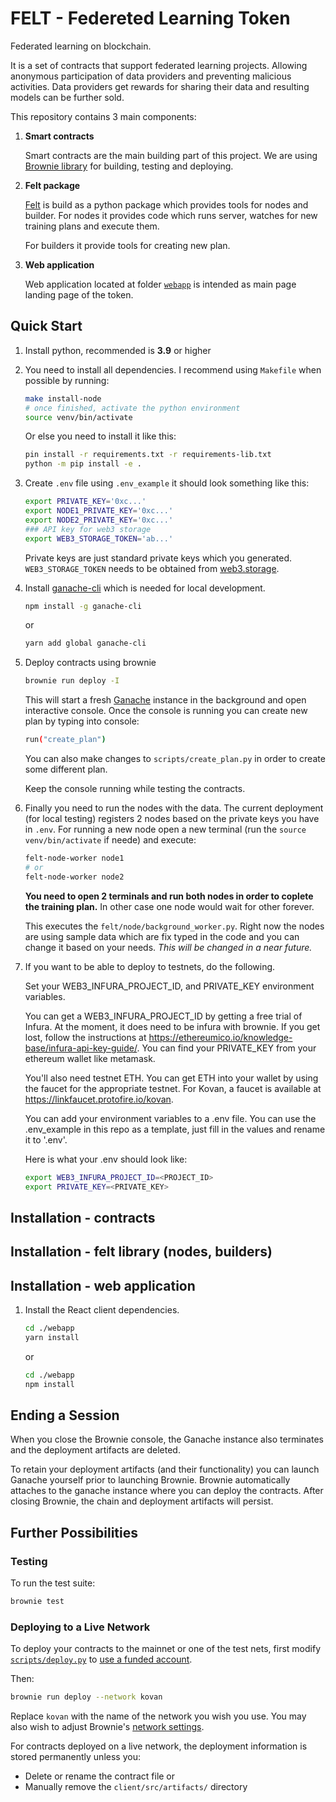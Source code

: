 # FELT - Federeted Learning Token
Federated learning on blockchain.

It is a set of contracts that support federated learning projects. Allowing anonymous participation of data providers and preventing malicious activities. Data providers get rewards for sharing their data and resulting models can be further sold.

This repository contains 3 main components:
1. **Smart contracts**

    Smart contracts are the main building part of this project. We are using [Brownie library](https://eth-brownie.readthedocs.io/en/stable/) for building, testing and deploying.

2. **Felt package**

    [Felt](./felt) is build as a python package which provides tools for nodes and builder. For nodes it provides code which runs server, watches for new training plans and execute them.

    For builders it provide tools for creating new plan.

3. **Web application**

    Web application located at folder [`webapp`](./webapp) is intended as main page landing page of the token.

## Quick Start
1. Install python, recommended is **3.9** or higher

2. You need to install all dependencies. I recommend using `Makefile` when possible by running:
    ```bash
    make install-node
    # once finished, activate the python environment
    source venv/bin/activate
    ```

    Or else you need to install it like this:
    ```bash
    pin install -r requirements.txt -r requirements-lib.txt
    python -m pip install -e .
    ```

3. Create `.env` file using `.env_example` it should look something like this:
    ```bash
    export PRIVATE_KEY='0xc...'
    export NODE1_PRIVATE_KEY='0xc...'
    export NODE2_PRIVATE_KEY='0xc...'
    ### API key for web3 storage
    export WEB3_STORAGE_TOKEN='ab...'
    ```
    Private keys are just standard private keys which you generated. `WEB3_STORAGE_TOKEN` needs to be obtained from [web3.storage](https://web3.storage/).
    
5. Install [ganache-cli](https://www.npmjs.com/package/ganache-cli) which is needed for local development.
    ```bash
    npm install -g ganache-cli
    ```
    or
    ```bash
    yarn add global ganache-cli
    ```

6. Deploy contracts using brownie
    ```bash
    brownie run deploy -I
    ```
    This will start a fresh [Ganache](https://www.trufflesuite.com/ganache) instance in the background and open interactive console. Once the console is running you can create new plan by typing into console:
    ```bash
    run("create_plan")
    ```
    You can also make changes to `scripts/create_plan.py` in order to create some different plan.

    Keep the console running while testing the contracts.

7. Finally you need to run the nodes with the data. The current deployment (for local testing) registers 2 nodes based on the private keys you have in `.env`. For running a new node open a new terminal (run the `source venv/bin/activate` if neede) and execute:
    ```bash
    felt-node-worker node1
    # or
    felt-node-worker node2
    ```
    **You need to open 2 terminals and run both nodes in order to coplete the training plan.** In other case one node would wait for other forever.

    This executes the `felt/node/background_worker.py`. Right now the nodes are using sample data which are fix typed in the code and you can change it based on your needs. _This will be changed in a near future._


8. If you want to be able to deploy to testnets, do the following.

    Set your WEB3_INFURA_PROJECT_ID, and PRIVATE_KEY environment variables.

    You can get a WEB3_INFURA_PROJECT_ID by getting a free trial of Infura. At the moment, it does need to be infura with brownie. If you get lost, follow the instructions at https://ethereumico.io/knowledge-base/infura-api-key-guide/. You can find your PRIVATE_KEY from your ethereum wallet like metamask.

    You'll also need testnet ETH. You can get ETH into your wallet by using the faucet for the appropriate
    testnet. For Kovan, a faucet is available at https://linkfaucet.protofire.io/kovan.

    You can add your environment variables to a .env file. You can use the .env_example in this repo 
    as a template, just fill in the values and rename it to '.env'. 

    Here is what your .env should look like:

    ```bash
    export WEB3_INFURA_PROJECT_ID=<PROJECT_ID>
    export PRIVATE_KEY=<PRIVATE_KEY>
    ```


## Installation - contracts
## Installation - felt library (nodes, builders)
## Installation - web application

1. Install the React client dependencies.

    ```bash
    cd ./webapp
    yarn install
    ```
    or 

    ```bash
    cd ./webapp
    npm install 
    ```

## Ending a Session

When you close the Brownie console, the Ganache instance also terminates and the deployment artifacts are deleted.

To retain your deployment artifacts (and their functionality) you can launch Ganache yourself prior to launching Brownie. Brownie automatically attaches to the ganache instance where you can deploy the contracts. After closing Brownie, the chain and deployment artifacts will persist.

## Further Possibilities

### Testing

To run the test suite:

```bash
brownie test
```

### Deploying to a Live Network

To deploy your contracts to the mainnet or one of the test nets, first modify [`scripts/deploy.py`](`scripts/deploy.py`) to [use a funded account](https://eth-brownie.readthedocs.io/en/stable/account-management.html).

Then:

```bash
brownie run deploy --network kovan
```

Replace `kovan` with the name of the network you wish you use. You may also wish to adjust Brownie's [network settings](https://eth-brownie.readthedocs.io/en/stable/network-management.html).

For contracts deployed on a live network, the deployment information is stored permanently unless you:

* Delete or rename the contract file or
* Manually remove the `client/src/artifacts/` directory




